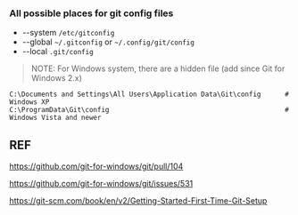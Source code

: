 
### All possible places for git config files

* --system `/etc/gitconfig` 
* --global `~/.gitconfig` or `~/.config/git/config`
* --local `.git/config`

> NOTE: For Windows system, there are a hidden file (add since Git for Windows 2.x)  

```
C:\Documents and Settings\All Users\Application Data\Git\config      # Windows XP
C:\ProgramData\Git\config                                            # Windows Vista and newer
```

REF
---
https://github.com/git-for-windows/git/pull/104

https://github.com/git-for-windows/git/issues/531

https://git-scm.com/book/en/v2/Getting-Started-First-Time-Git-Setup
